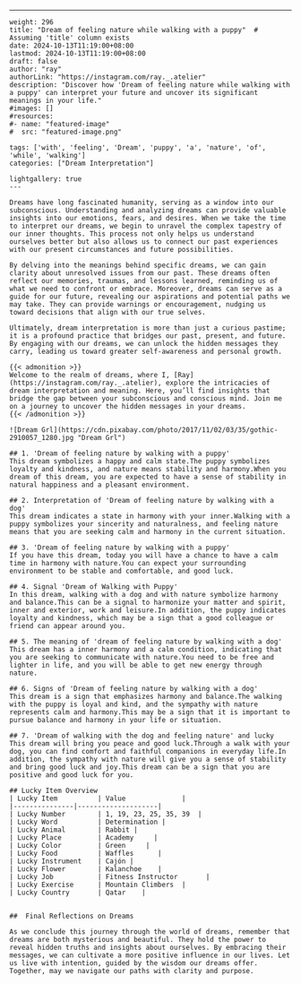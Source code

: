 ---
    weight: 296
    title: "Dream of feeling nature while walking with a puppy"  # Assuming 'title' column exists
    date: 2024-10-13T11:19:00+08:00
    lastmod: 2024-10-13T11:19:00+08:00
    draft: false
    author: "ray"
    authorLink: "https://instagram.com/ray._.atelier"
    description: "Discover how 'Dream of feeling nature while walking with a puppy' can interpret your future and uncover its significant meanings in your life."
    #images: []
    #resources:
    #- name: "featured-image"
    #  src: "featured-image.png"
    
    tags: ['with', 'feeling', 'Dream', 'puppy', 'a', 'nature', 'of', 'while', 'walking']
    categories: ["Dream Interpretation"]
    
    lightgallery: true
    ---
    
    Dreams have long fascinated humanity, serving as a window into our subconscious. Understanding and analyzing dreams can provide valuable insights into our emotions, fears, and desires. When we take the time to interpret our dreams, we begin to unravel the complex tapestry of our inner thoughts. This process not only helps us understand ourselves better but also allows us to connect our past experiences with our present circumstances and future possibilities.
    
    By delving into the meanings behind specific dreams, we can gain clarity about unresolved issues from our past. These dreams often reflect our memories, traumas, and lessons learned, reminding us of what we need to confront or embrace. Moreover, dreams can serve as a guide for our future, revealing our aspirations and potential paths we may take. They can provide warnings or encouragement, nudging us toward decisions that align with our true selves.
    
    Ultimately, dream interpretation is more than just a curious pastime; it is a profound practice that bridges our past, present, and future. By engaging with our dreams, we can unlock the hidden messages they carry, leading us toward greater self-awareness and personal growth.
    
    {{< admonition >}}
    Welcome to the realm of dreams, where I, [Ray](https://instagram.com/ray._.atelier), explore the intricacies of dream interpretation and meaning. Here, you’ll find insights that bridge the gap between your subconscious and conscious mind. Join me on a journey to uncover the hidden messages in your dreams.
    {{< /admonition >}}
    
    ![Dream Grl](https://cdn.pixabay.com/photo/2017/11/02/03/35/gothic-2910057_1280.jpg "Dream Grl")
    
    ## 1. 'Dream of feeling nature by walking with a puppy'
    This dream symbolizes a happy and calm state.The puppy symbolizes loyalty and kindness, and nature means stability and harmony.When you dream of this dream, you are expected to have a sense of stability in natural happiness and a pleasant environment.
    
    ## 2. Interpretation of 'Dream of feeling nature by walking with a dog'
    This dream indicates a state in harmony with your inner.Walking with a puppy symbolizes your sincerity and naturalness, and feeling nature means that you are seeking calm and harmony in the current situation.
    
    ## 3. 'Dream of feeling nature by walking with a puppy'
    If you have this dream, today you will have a chance to have a calm time in harmony with nature.You can expect your surrounding environment to be stable and comfortable, and good luck.
    
    ## 4. Signal 'Dream of Walking with Puppy'
    In this dream, walking with a dog and with nature symbolize harmony and balance.This can be a signal to harmonize your matter and spirit, inner and exterior, work and leisure.In addition, the puppy indicates loyalty and kindness, which may be a sign that a good colleague or friend can appear around you.
    
    ## 5. The meaning of 'dream of feeling nature by walking with a dog'
    This dream has a inner harmony and a calm condition, indicating that you are seeking to communicate with nature.You need to be free and lighter in life, and you will be able to get new energy through nature.
    
    ## 6. Signs of 'Dream of feeling nature by walking with a dog'
    This dream is a sign that emphasizes harmony and balance.The walking with the puppy is loyal and kind, and the sympathy with nature represents calm and harmony.This may be a sign that it is important to pursue balance and harmony in your life or situation.
    
    ## 7. 'Dream of walking with the dog and feeling nature' and lucky
    This dream will bring you peace and good luck.Through a walk with your dog, you can find comfort and faithful companions in everyday life.In addition, the sympathy with nature will give you a sense of stability and bring good luck and joy.This dream can be a sign that you are positive and good luck for you.
    
    ## Lucky Item Overview
    | Lucky Item          | Value              |
    |---------------|--------------------|
    | Lucky Number        | 1, 19, 23, 25, 35, 39  |
    | Lucky Word          | Determination |
    | Lucky Animal        | Rabbit |
    | Lucky Place         | Academy     |
    | Lucky Color         | Green     |
    | Lucky Food          | Waffles      |
    | Lucky Instrument    | Cajón |
    | Lucky Flower        | Kalanchoe    |
    | Lucky Job           | Fitness Instructor       |
    | Lucky Exercise      | Mountain Climbers  |
    | Lucky Country       | Qatar    |
    
    
    ##  Final Reflections on Dreams
    
    As we conclude this journey through the world of dreams, remember that dreams are both mysterious and beautiful. They hold the power to reveal hidden truths and insights about ourselves. By embracing their messages, we can cultivate a more positive influence in our lives. Let us live with intention, guided by the wisdom our dreams offer. Together, may we navigate our paths with clarity and purpose.
    